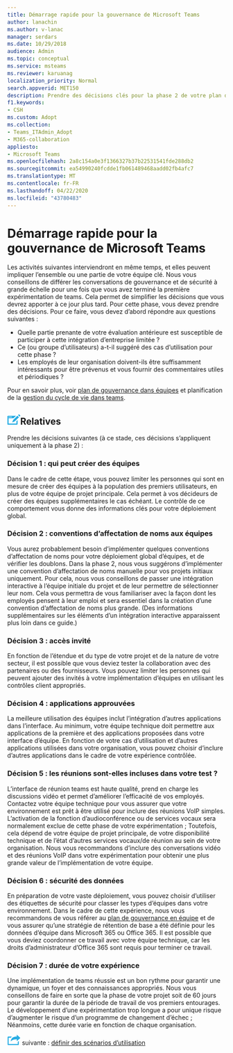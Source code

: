 ```yaml
---
title: Démarrage rapide pour la gouvernance de Microsoft Teams
author: lanachin
ms.author: v-lanac
manager: serdars
ms.date: 10/29/2018
audience: Admin
ms.topic: conceptual
ms.service: msteams
ms.reviewer: karuanag
localization_priority: Normal
search.appverid: MET150
description: Prendre des décisions clés pour la phase 2 de votre plan d’adoption
f1.keywords:
- CSH
ms.custom: Adopt
ms.collection:
- Teams_ITAdmin_Adopt
- M365-collaboration
appliesto:
- Microsoft Teams
ms.openlocfilehash: 2a8c154a0e3f1366327b37b22531541fde288db2
ms.sourcegitcommit: ea54990240fcdde1fb061489468aadd02fb4afc7
ms.translationtype: MT
ms.contentlocale: fr-FR
ms.lasthandoff: 04/22/2020
ms.locfileid: "43780483"
---
```

# <a name="governance-quick-start-for-microsoft-teams"></a>Démarrage rapide pour la gouvernance de Microsoft Teams

Les activités suivantes interviendront en même temps, et elles peuvent impliquer l’ensemble ou une partie de votre équipe clé. Nous vous conseillons de différer les conversations de gouvernance et de sécurité à grande échelle pour une fois que vous avez terminé la première expérimentation de teams. Cela permet de simplifier les décisions que vous devrez apporter à ce jour plus tard. Pour cette phase, vous devez prendre des décisions. Pour ce faire, vous devez d’abord répondre aux questions suivantes :

- Quelle partie prenante de votre évaluation antérieure est susceptible de participer à cette intégration d’entreprise limitée ?
- Ce (ou groupe d’utilisateurs) a-t-il suggéré des cas d’utilisation pour cette phase ?  
- Les employés de leur organisation doivent-ils être suffisamment intéressants pour être prévenus et vous fournir des commentaires utiles et périodiques ? 

Pour en savoir plus, voir [plan de gouvernance dans équipes](plan-teams-governance.md) et planification de la [gestion du cycle de vie dans teams](plan-teams-lifecycle.md).

## <a name="an-icon-representing-a-decision-pointdecisions"></a>![Icône représentant un point de décision](media/teams-adoption-decision-icon.png)Relatives

Prendre les décisions suivantes (à ce stade, ces décisions s’appliquent uniquement à la phase 2) :

### <a name="decision-1-who-can-create-teams"></a>Décision 1 : qui peut créer des équipes 

Dans le cadre de cette étape, vous pouvez limiter les personnes qui sont en mesure de créer des équipes à la population des premiers utilisateurs, en plus de votre équipe de projet principale. Cela permet à vos décideurs de créer des équipes supplémentaires le cas échéant. Le contrôle de ce comportement vous donne des informations clés pour votre déploiement global.

### <a name="decision-2-teams-naming-conventions"></a>Décision 2 : conventions d’affectation de noms aux équipes 

Vous aurez probablement besoin d’implémenter quelques conventions d’affectation de noms pour votre déploiement global d’équipes, et de vérifier les doublons. Dans la phase 2, nous vous suggérons d’implémenter une convention d’affectation de noms manuelle pour vos projets initiaux uniquement. Pour cela, nous vous conseillons de passer une intégration interactive à l’équipe initiale du projet et de leur permettre de sélectionner leur nom. Cela vous permettra de vous familiariser avec la façon dont les employés pensent à leur emploi et sera essentiel dans la création d’une convention d’affectation de noms plus grande. (Des informations supplémentaires sur les éléments d’un intégration interactive apparaissent plus loin dans ce guide.)

### <a name="decision-3-guest-access"></a>Décision 3 : accès invité

En fonction de l’étendue et du type de votre projet et de la nature de votre secteur, il est possible que vous deviez tester la collaboration avec des partenaires ou des fournisseurs. Vous pouvez limiter les personnes qui peuvent ajouter des invités à votre implémentation d’équipes en utilisant les contrôles client appropriés. 

### <a name="decision-4-approved-apps"></a>Décision 4 : applications approuvées

La meilleure utilisation des équipes inclut l’intégration d’autres applications dans l’interface. Au minimum, votre équipe technique doit permettre aux applications de la première et des applications proposées dans votre interface d’équipe. En fonction de votre cas d’utilisation et d’autres applications utilisées dans votre organisation, vous pouvez choisir d’inclure d’autres applications dans le cadre de votre expérience contrôlée. 

### <a name="decision-5-are-meetings-included-in-your-test"></a>Décision 5 : les réunions sont-elles incluses dans votre test ? 

L’interface de réunion teams est haute qualité, prend en charge les discussions vidéo et permet d’améliorer l’efficacité de vos employés. Contactez votre équipe technique pour vous assurer que votre environnement est prêt à être utilisé pour inclure des réunions VoIP simples. L’activation de la fonction d’audioconférence ou de services vocaux sera normalement exclue de cette phase de votre expérimentation ; Toutefois, cela dépend de votre équipe de projet principale, de votre disponibilité technique et de l’état d’autres services vocaux/de réunion au sein de votre organisation. Nous vous recommandons d’inclure des conversations vidéo et des réunions VoIP dans votre expérimentation pour obtenir une plus grande valeur de l’implémentation de votre équipe. 

### <a name="decision-6--data-security"></a>Décision 6 : sécurité des données

En préparation de votre vaste déploiement, vous pouvez choisir d’utiliser des étiquettes de sécurité pour classer les types d’équipes dans votre environnement. Dans le cadre de cette expérience, nous vous recommandons de vous référer au [plan de gouvernance en équipe](plan-teams-governance.md) et de vous assurer qu’une stratégie de rétention de base a été définie pour les données d’équipe dans Microsoft 365 ou Office 365. Il est possible que vous deviez coordonner ce travail avec votre équipe technique, car les droits d’administrateur d’Office 365 sont requis pour terminer ce travail.

### <a name="decision-7-length-of-your-experiment"></a>Décision 7 : durée de votre expérience

Une implémentation de teams réussie est un bon rythme pour garantir une dynamique, un foyer et des connaissances appropriés. Nous vous conseillons de faire en sorte que la phase de votre projet soit de 60 jours pour garantir la durée de la période de travail de vos premiers entourages. Le développement d’une expérimentation trop longue a pour unique risque d’augmenter le risque d’un programme de changement d’échec ; Néanmoins, cette durée varie en fonction de chaque organisation.  

![Une icône représentant la prochaine étape](media/teams-adoption-next-icon.png) suivante : [définir des scénarios d’utilisation](teams-adoption-define-usage-scenarios.md)
